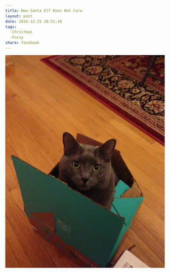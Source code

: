 ```yaml
---
title: New Santa Elf Does Not Care
layout: post
date: 2016-12-25 18:51:10
tags:
  -Christmas
  -Fussy
share: facebook
---
```

<!--share-->
<img src="/img/unhappyelf.jpg">